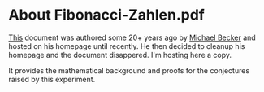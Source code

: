 # About Fibonacci-Zahlen.pdf

[This](Fibonacci-Zahlen.pdf) document was authored some 20+ years ago by [Michael Becker](http://www.ijon.de/) and hosted on his homepage until recently. He then decided to cleanup his homepage and the document disappered. I'm hosting here a copy.

It provides the mathematical background and proofs for the conjectures raised by this experiment.